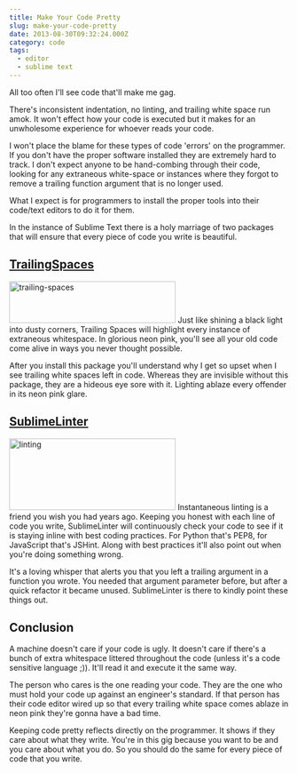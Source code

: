 ```yaml
---
title: Make Your Code Pretty
slug: make-your-code-pretty
date: 2013-08-30T09:32:24.000Z
category: code
tags:
  - editor
  - sublime text
---
```


<p>All too often I'll see code that'll make me gag.</p>

<p>There's inconsistent indentation, no linting, and trailing white space run amok.  It won't effect how your code is executed but it makes for an unwholesome experience for whoever reads your code.</p>

<p>I won't place the blame for these types of code 'errors' on the programmer.  If you don't have the proper software installed they are extremely hard to track.  I don't expect anyone to be hand-combing through their code, looking for any extraneous white-space or instances where they forgot to remove a trailing function argument that is no longer used.</p>

<p>What I expect is for programmers to install the proper tools into their code/text editors to do it for them.</p>

<p>In the instance of Sublime Text there is a holy marriage of two packages that will ensure that every piece of code you write is beautiful.
<!--more--></p>

<h2><a href="https://github.com/SublimeText/TrailingSpaces">TrailingSpaces</a></h2>

<p><img src="/images/posts/2013/08/trailing-spaces-300x75.png" alt="trailing-spaces" width="300" height="75" class="alignleft size-medium wp-image-2697" />
Just like shining a black light into dusty corners, Trailing Spaces will highlight every instance of extraneous whitespace.  In glorious neon pink, you'll see all your old code come alive in ways you never thought possible.</p>

<p>After you install this package you'll understand why I get so upset when I see trailing white spaces left in code.  Whereas they are invisible without this package, they are a hideous eye sore with it.  Lighting ablaze every offender in its neon pink glare.</p>

<h2><a href="https://github.com/SublimeLinter/SublimeLinter">SublimeLinter</a></h2>

<p><img src="/images/posts/2013/08/linting-300x129.png" alt="linting" width="300" height="129" class="alignleft size-medium wp-image-2699" />
Instantaneous linting is a friend you wish you had years ago.  Keeping you honest with each line of code you write, SublimeLinter will continuously check your code to see if it is staying inline with best coding practices.  For Python that's PEP8, for JavaScript that's JSHint.  Along with best practices it'll also point out when you're doing something wrong.</p>

<p>It's a loving whisper that alerts you that you left a trailing argument in a function you wrote.  You needed that argument parameter before, but after a quick refactor it became unused.  SublimeLinter is there to kindly point these things out.</p>

<h2>Conclusion</h2>

<p>A machine doesn't care if your code is ugly.  It doesn't care if there's a bunch of extra whitespace littered throughout the code (unless it's a code sensitive language ;)).  It'll read it and execute it the same way.</p>

<p>The person who cares is the one reading your code.  They are the one who must hold your code up against an engineer's standard.  If that person has their code editor wired up so that every trailing white space comes ablaze in neon pink they're gonna have a bad time.</p>

<p>Keeping code pretty reflects directly on the programmer.  It shows if they care about what they write.  You're in this gig because you want to be and you care about what you do.  So you should do the same for every piece of code that you write.</p>

